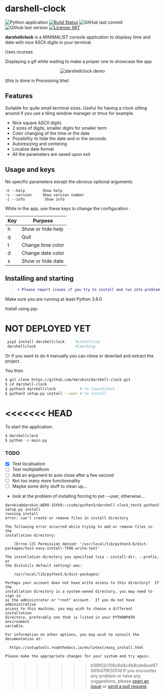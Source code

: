 # darshell-clock

![Python application](https://github.com/darokin/darshell-clock/workflows/Python%20application/badge.svg)
[![Build Status](https://travis-ci.com/darokin/darshell-clock.svg?branch=master)](https://travis-ci.com/darokin/darshell-clock)
![GitHub last commit](https://img.shields.io/github/last-commit/darokin/darshell-clock)
![Github last version](https://img.shields.io/github/v/release/darokin/darshell-clock?include_prereleases)
[![License: MIT](https://img.shields.io/badge/License-MIT-blue.svg)](https://opensource.org/licenses/MIT)

**darshellclock** is a *MINIMALIST* console application to displasy time and date with nice ASCII digits in your terminal.

Uses ncurses

Displaying a gif while waiting to make a proper one to showcase the app
<p align="center"><img src="http://darokin.info/imgs/darshellclock.gif" alt="darshellclock demo"/></p>
(this is done in Processing btw)

## Features

Suitable for quite small terminal sizes.
Useful for having a clock sitting around if you use a tiling window manager or tmux for example.

 - Nice square ASCII digits
 - 2 sizes of digits, smaller digits for smaller term
 - Color changing of the time or the date
 - Possibility to hide the date and or the seconds
 - Autoresizing and centering
 - Localise date format
 - All the parameters are saved upon exit
 

## Usage and keys

No specific parameters except the obvious optional arguments
```
-h --help        Show help
-v --version     Show version number
-i --info         Show info
```
While in the app, use these keys to change the configuration :

| Key  | Purpose          
|------|--------------------
| h    | Show or hide help |
| q    | Quit              |
| t    | Change time color |
| d    | Change date color |
| s    | Show or hide date |

 
## Installing and starting

> ```diff
> + Please report issues if you try to install and run into problems!
> ```

Make sure you are running at least Python 3.6.0

Install using pip:
# NOT DEPLOYED YET
```bash
 pip3 install darshellclock 	#installing
 darshellclock					#lauching
```
Or if you want to do it manually you can clone or downlad and extract the project.

You then

```bash
$ git clone https://github.com/darokin/darshell-clock.git
$ cd darshell-clock 
$ python3 darshellclock           # to launch/test
$ python3 setup.py install --user # to install
```
<<<<<<< HEAD
=======
To start the application:
```bash
$ darshellclock
$ python -m main.py
```

### TODO

- [x] Test localisation
- [ ] Test multiplatform
- [ ] Add an argument to auto close after a few second
- [ ] Not too many more functionnality
- [ ] Maybe some dirty stuff to clean up...
- look at the problem of installing forcing to put --user, otherwise...

```
darokin@darokin-AERO-15XV8:~/code/python3/darshell-clock_test$ python3 setup.py install
running install
error: can't create or remove files in install directory

The following error occurred while trying to add or remove files in the
installation directory:

    [Errno 13] Permission denied: '/usr/local/lib/python3.6/dist-packages/test-easy-install-7506.write-test'

The installation directory you specified (via --install-dir, --prefix, or
the distutils default setting) was:

    /usr/local/lib/python3.6/dist-packages/

Perhaps your account does not have write access to this directory?  If the
installation directory is a system-owned directory, you may need to sign in
as the administrator or "root" account.  If you do not have administrative
access to this machine, you may wish to choose a different installation
directory, preferably one that is listed in your PYTHONPATH environment
variable.

For information on other options, you may wish to consult the
documentation at:

  https://setuptools.readthedocs.io/en/latest/easy_install.html

Please make the appropriate changes for your system and try again.
```

>>>>>>> b18902c106c8d4c4b8cde8eaf47081b079f2051d
If you encounter any problem or have any suggestions, please [open an issue](https://github.com/darokin/darshell-clock/issues/new) or [send a pull request](https://github.com/darokin/darshell-clock/pulls).

